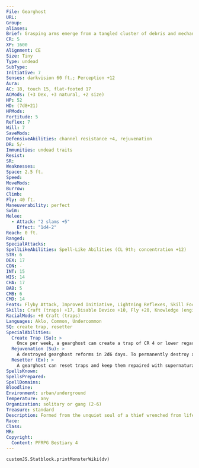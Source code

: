 ```yaml
---
File: Gearghost
URL: 
Group: 
aliases: 
Brief: Grasping arms emerge from a tangled cluster of debris and mechanical parts. A metal skull hovers above the clanging mess.
CR: 5
XP: 1600
Alignment: CE
Size: Tiny
Type: undead
SubType: 
Initiative: 7
Senses: darkvision 60 ft.; Perception +12
Aura: 
AC: 18, touch 15, flat-footed 17
ACMods: (+3 Dex, +3 natural, +2 size)
HP: 52
HD: (7d8+21)
HPMods: 
Fortitude: 5
Reflex: 7
Will: 7
SaveMods: 
DefensiveAbilities: channel resistance +4, rejuvenation
DR: 5/-
Immunities: undead traits
Resist: 
SR: 
Weaknesses: 
Space: 2.5 ft.
Speed: 
MoveMods: 
Burrow: 
Climb: 
Fly: 40 ft.
Maneuverability: perfect
Swim: 
Melee: 
  - Attack: "2 slams +5"
    Effect: "1d4-2"
Reach: 0 ft.
Ranged: 
SpecialAttacks: 
SpellLikeAbilities: Spell-Like Abilities (CL 9th; concentration +12)   At Will-detect magic, mending, telekinesis (DC 18)   3/day-make whole
STR: 6
DEX: 17
CON: -
INT: 15
WIS: 14
CHA: 17
BAB: 5
CMB: 6
CMD: 14
Feats: Flyby Attack, Improved Initiative, Lightning Reflexes, Skill Focus (Stealth)
Skills: Craft (traps) +17, Disable Device +10, Fly +20, Knowledge (engineering) +9, Perception +12, Spellcraft +10, Stealth +24
RacialMods: +8 Craft (traps)
Languages: Aklo, Common, Undercommon
SQ: create trap, resetter
SpecialAbilities:
  Create Trap (Su): >
    Once per week, a gearghost can create a trap of CR 4 or lower regardless of cost, materials, or skill checks. Two or more gearghosts working together on a trap can increase the maximum CR by 2 for each additional gearghost working in concert. For example, three gearghosts working together can create any CR 8 or lower trap in a week. Example traps can be found on page 420 of Pathfinder RPG Core Rulebook.
  Rejuvenation (Su): >
    A destroyed gearghost reforms in 2d6 days. To permanently destroy a gearghost, holy water must be poured over its remains within the area of a hallow spell. To complete the destruction, every trap within 100 feet of the remains must be successfully disabled or destroyed before the gearghost is completely destroyed.
  Resetter (Ex): >
    A gearghost can reset traps and keep them repaired with supernatural efficiency. A gearghost can reset a trap with a repair or manual reset as a move action. If a trap has an automatic reset that is longer than immediate, a gear ghost can reset that trap as a free action.
SpellsKnown: 
SpellsPrepared: 
SpellDomains: 
Bloodline: 
Environment: urban/underground
Temperature: any
Organization: solitary or gang (2-6)
Treasure: standard
Description: Formed from the unquiet soul of a thief wrenched from life by a wicked trap, a gearghost delights in rigging up the same threats and tortures to which it succumbed. Eager to witness the deaths of others, the gearghost prowls the place of its death, constantly maintaining and resetting any traps in that area as it waits for victims to fall into its clutches. A gearghost also has the ability to create and set new traps, and as such its lair is usually choked with perilous new snares, spikes, and pits. A gearghost only keeps treasure as a lure for hapless adventurers, often using such treasure as the trigger for one of its devious creations.
Race: 
Class: 
MR: 
Copyright:
  Content: PFRPG Bestiary 4
---
```

```dataviewjs
customJS.Statblock.printMonsterWiki(dv)
```
